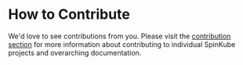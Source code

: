 # How to Contribute

We'd love to see contributions from you. Please visit the [contribution section](https://github.com/spinframework/spinkube-docs/blob/f4e640e7093f737e634b2a43ee2220ca7760570c/content/en/docs/contribution-guidelines/_index.md) for more information about contributing to individual SpinKube projects and overarching documentation.
